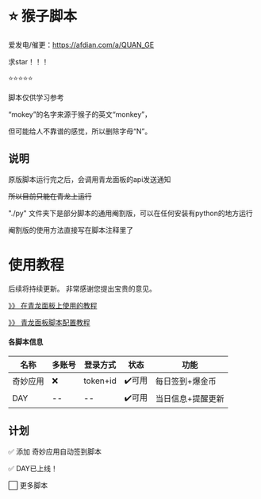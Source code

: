 # ⭐️ 猴子脚本

爱发电/催更：https://afdian.com/a/QUAN_GE

求star！！！

⭐️⭐️⭐️⭐️⭐️

脚本仅供学习参考

“mokey”的名字来源于猴子的英文“monkey”，

但可能给人不靠谱的感觉，所以删除字母“N”。

## 说明

原版脚本运行完之后，会调用青龙面板的api发送通知

<del>所以目前只能在青龙上运行</del>

"./py" 文件夹下是部分脚本的通用阉割版，可以在任何安装有python的地方运行

阉割版的使用方法直接写在脚本注释里了

# 使用教程
后续将持续更新。
非常感谢您提出宝贵的意见。

[》》 在青龙面板上使用的教程](https://github.com/quan-ge/mokey-qinglong/blob/main/help/mokey.md)

[》》 青龙面板脚本配置教程](https://github.com/quan-ge/mokey-qinglong/blob/main/help/mokey.md#%E8%84%9A%E6%9C%AC%E9%85%8D%E7%BD%AE%E6%95%99%E7%A8%8B)


#### 各脚本信息

| 名称 | 多账号 | 登录方式 | 状态 | 功能 |
| ---- | ---- | ---- | ---- | --- |
| 奇妙应用 | ❌ | token+id | ✔️可用 | 每日签到+爆金币 |
| DAY | -- | -- | ✔️可用 | 当日信息+提醒更新 |

## 计划

✅ 添加 奇妙应用自动签到脚本

✅ DAY已上线！

⬜ 更多脚本
